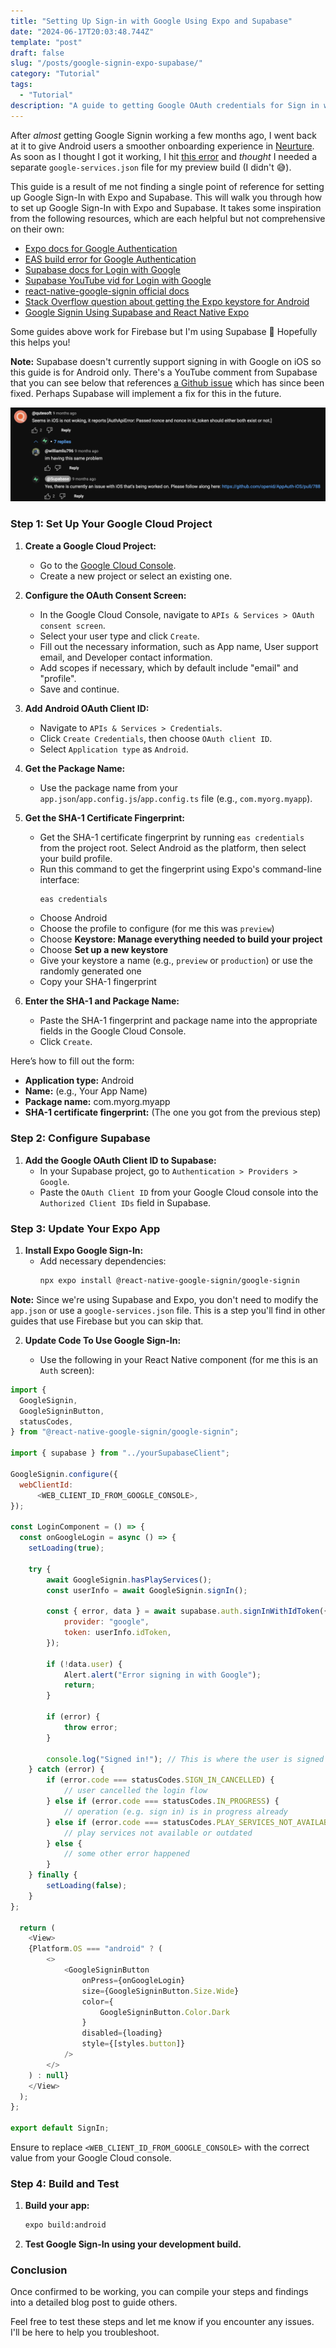 ```yaml
---
title: "Setting Up Sign-in with Google Using Expo and Supabase"
date: "2024-06-17T20:03:48.744Z"
template: "post"
draft: false
slug: "/posts/google-signin-expo-supabase/"
category: "Tutorial"
tags:
  - "Tutorial"
description: "A guide to getting Google OAuth credentials for Sign in with Google, helpful for React Native, Expo, and Supabase."
---
```


After _almost_ getting Google Signin working a few months ago, I went back at it to give Android users a smoother onboarding experience in [Neurture](https://neurtureapp.com). As soon as I thought I got it working, I hit [this error](https://github.com/expo/expo-cli/issues/1450) and _thought_ I needed a separate `google-services.json` file for my preview build (I didn't 😅).

This guide is a result of me not finding a single point of reference for setting up Google Sign-In with Expo and Supabase. This will walk you through how to set up Google Sign-In with Expo and Supabase. It takes some inspiration from the following resources, which are each helpful but not comprehensive on their own:

- [Expo docs for Google Authentication](https://docs.expo.dev/guides/google-authentication/)
- [EAS build error for Google Authentication](https://github.com/expo/expo-cli/issues/1450)
- [Supabase docs for Login with Google](https://supabase.com/docs/guides/auth/social-login/auth-google?queryGroups=platform&platform=react-native)
- [Supabase YouTube vid for Login with Google](https://www.youtube.com/watch?v=vojHmGUGUGc)
- [react-native-google-signin official docs](https://react-native-google-signin.github.io/docs/setting-up/get-config-file)
- [Stack Overflow question about getting the Expo keystore for Android](https://stackoverflow.com/questions/61119983/how-do-i-get-sha-1-certificate-in-expo)
- [Google Signin Using Supabase and React Native Expo](https://dev.to/fedorish/google-sign-in-using-supabase-and-react-native-expo-14jf)

Some guides above work for Firebase but I'm using Supabase 😬 Hopefully this helps you!

**Note:** Supabase doesn't currently support signing in with Google on iOS so this guide is for Android only. There's a YouTube comment from Supabase that you can see below that references [a Github issue](https://github.com/openid/AppAuth-iOS/pull/788) which has since been fixed. Perhaps Supabase will implement a fix for this in the future.

![](Screenshot%202024-07-17%20at%209.31.47%20AM.png)

### Step 1: Set Up Your Google Cloud Project

1. **Create a Google Cloud Project:**

   - Go to the [Google Cloud Console](https://console.cloud.google.com/).
   - Create a new project or select an existing one.

2. **Configure the OAuth Consent Screen:**

   - In the Google Cloud Console, navigate to `APIs & Services > OAuth consent screen`.
   - Select your user type and click `Create`.
   - Fill out the necessary information, such as App name, User support email, and Developer contact information.
   - Add scopes if necessary, which by default include "email" and "profile".
   - Save and continue.

3. **Add Android OAuth Client ID:**

   - Navigate to `APIs & Services > Credentials`.
   - Click `Create Credentials`, then choose `OAuth client ID`.
   - Select `Application type` as `Android`.

4. **Get the Package Name:**

   - Use the package name from your `app.json`/`app.config.js`/`app.config.ts` file (e.g., `com.myorg.myapp`).

5. **Get the SHA-1 Certificate Fingerprint:**

   - Get the SHA-1 certificate fingerprint by running `eas credentials` from the project root. Select Android as the platform, then select your build profile.
   - Run this command to get the fingerprint using Expo's command-line interface:
     ```sh
     eas credentials
     ```
   - Choose Android
   - Choose the profile to configure (for me this was `preview`)
   - Choose **Keystore: Manage everything needed to build your project**
   - Choose **Set up a new keystore**
   - Give your keystore a name (e.g., `preview` or `production`) or use the randomly generated one
   - Copy your SHA-1 fingerprint

6. **Enter the SHA-1 and Package Name:**
   - Paste the SHA-1 fingerprint and package name into the appropriate fields in the Google Cloud Console.
   - Click `Create`.

Here’s how to fill out the form:

- **Application type:** Android
- **Name:** (e.g., Your App Name)
- **Package name:** com.myorg.myapp
- **SHA-1 certificate fingerprint:** (The one you got from the previous step)

### Step 2: Configure Supabase

1. **Add the Google OAuth Client ID to Supabase:**
   - In your Supabase project, go to `Authentication > Providers > Google`.
   - Paste the `OAuth Client ID` from your Google Cloud console into the `Authorized Client IDs` field in Supabase.

### Step 3: Update Your Expo App

1. **Install Expo Google Sign-In:**
   - Add necessary dependencies:
     ```sh
     npx expo install @react-native-google-signin/google-signin
     ```

**Note:** Since we're using Supabase and Expo, you don't need to modify the `app.json` or use a `google-services.json` file. This is a step you'll find in other guides that use Firebase but you can skip that.

2. **Update Code To Use Google Sign-In:**

   - Use the following in your React Native component (for me this is an `Auth` screen):

```js
import {
  GoogleSignin,
  GoogleSigninButton,
  statusCodes,
} from "@react-native-google-signin/google-signin";

import { supabase } from "../yourSupabaseClient";

GoogleSignin.configure({
  webClientId:
      <WEB_CLIENT_ID_FROM_GOOGLE_CONSOLE>,
});

const LoginComponent = () => {
  const onGoogleLogin = async () => {
    setLoading(true);

    try {
        await GoogleSignin.hasPlayServices();
        const userInfo = await GoogleSignin.signIn();

        const { error, data } = await supabase.auth.signInWithIdToken({
            provider: "google",
            token: userInfo.idToken,
        });

        if (!data.user) {
            Alert.alert("Error signing in with Google");
            return;
        }

        if (error) {
            throw error;
        }

        console.log("Signed in!"); // This is where the user is signed in so do whatever you would like here
    } catch (error) {
        if (error.code === statusCodes.SIGN_IN_CANCELLED) {
            // user cancelled the login flow
        } else if (error.code === statusCodes.IN_PROGRESS) {
            // operation (e.g. sign in) is in progress already
        } else if (error.code === statusCodes.PLAY_SERVICES_NOT_AVAILABLE) {
            // play services not available or outdated
        } else {
            // some other error happened
        }
    } finally {
        setLoading(false);
    }
};

  return (
    <View>
    {Platform.OS === "android" ? (
        <>
            <GoogleSigninButton
                onPress={onGoogleLogin}
                size={GoogleSigninButton.Size.Wide}
                color={
                    GoogleSigninButton.Color.Dark
                }
                disabled={loading}
                style={[styles.button]}
            />
        </>
    ) : null}
    </View>
  );
};

export default SignIn;
```

Ensure to replace `<WEB_CLIENT_ID_FROM_GOOGLE_CONSOLE>` with the correct value from your Google Cloud console.

### Step 4: Build and Test

1. **Build your app:**

   ```sh
   expo build:android
   ```

2. **Test Google Sign-In using your development build.**

### Conclusion

Once confirmed to be working, you can compile your steps and findings into a detailed blog post to guide others.

Feel free to test these steps and let me know if you encounter any issues. I'll be here to help you troubleshoot.
